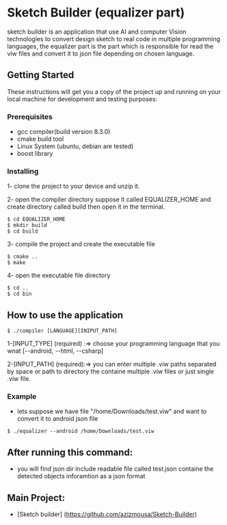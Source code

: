 # Sketch Builder (equalizer part)

sketch builder is an application that use AI and computer Vision technologies to convert design sketch to real code in multiple programming languages, the equalizer part is the part which is responsible for read the viw files and convert it to json file depending on chosen language.

## Getting Started

These instructions will get you a copy of the project up and running on your local machine for development and testing purposes:

### Prerequisites

- gcc compiler(build version 8.3.0)
- cmake build tool
- Linux System (ubuntu, debian are tested)
- boost library


### Installing

1- clone the project to your device and unzip it.

2- open the compiler directory suppose it called EQUALIZER_HOME and create directory called build then open it in the terminal.

```
$ cd EQUALIZER_HOME
$ mkdir build
$ cd build
```

3- compile the project and create the executable file

```
$ cmake ..
$ make
```

4- open the executable file directory

```
$ cd ..
$ cd bin
```


## How to use the application

```
$ ./compiler [LANGUAGE][INIPUT_PATH]
```

1-[INPUT_TYPE] (required) :=> choose your programming language that you wnat [--android, --html, --csharp]

2-[INPUT_PATH] (required):=> you can enter multiple .viw paths separated by space or path to directory the containe multiple .viw files or just single .viw file.


### Example

- lets suppose we have file "/home/Downloads/test.viw" and want to convert it to android json file

```
$ ./equalizer --android /home/Downloads/test.viw
```

## After running this command:
- you will find json dir include readable file called test.json containe the detected objects inforamtion as a json format


## Main Project:
- [Sketch builder] (https://github.com/azizmousa/Sketch-Builder)

